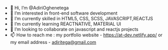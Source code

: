 - 👋 Hi, I’m @AdiriOghenetega
- 👀 I’m interested in front-end software development
- 🌱 I’m currently skilled in HTML5, CSS, SCSS, JAVASCRIPT,REACTJS
- 🌱 I’m currently learning REACTNATIVE, MATERIAL UI
- 💞️ I’m looking to collaborate on javascript and reactjs projects
- 📫 How to reach me : my portfolio website - https://at-dev.netlify.app/ or my email address - adiritega@gmail.com

<!---
AdiriOghenetega/AdiriOghenetega is a ✨ special ✨ repository because its `README.md` (this file) appears on your GitHub profile.
You can click the Preview link to take a look at your changes.
--->

